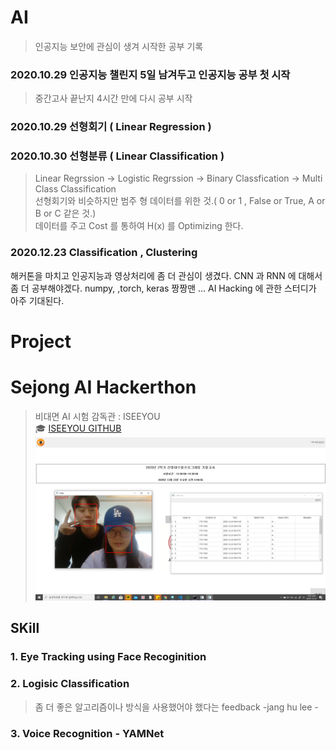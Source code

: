 # AI

> 인공지능 보안에 관심이 생겨 시작한 공부 기록

### 2020.10.29 인공지능 챌린지 5일 남겨두고 인공지능 공부 첫 시작
> 중간고사 끝난지 4시간 만에 다시 공부 시작

### 2020.10.29 선형회기 ( Linear Regression )


### 2020.10.30 선형분류 ( Linear Classification )
>  Linear Regrssion -> Logistic Regrssion -> Binary Classfication -> Multi Class Classification  
> 선형회기와 비슷하지만 범주 형 데이터를 위한 것.( 0 or 1 , False or True, A or B or C 같은 것.)  
> 데이터를 주고 Cost 를 통하여 H(x) 를 Optimizing 한다.


### 2020.12.23 Classification , Clustering  
해커톤을 마치고 인공지능과 영상처리에 좀 더 관심이 생겼다. CNN 과 RNN 에 대해서 좀 더 공부해야겠다. numpy, ,torch, keras 짱짱맨 ...
AI Hacking 에 관한 스터디가 아주 기대된다.


# Project

# Sejong AI Hackerthon  
>비대면 AI 시험 감독관 : ISEEYOU  
  :mortar_board: [ISEEYOU GITHUB](https://github.com/hhhhhhhhhhhhhhhhho/2020-Sejong-Winter-Hackerthon)
  ![EyeTracking](https://github.com/hhhhhhhhhhhhhhhhho/2020-Sejong-Winter-Hackerthon/blob/main/etc/picture1.png)
  ## SKill
  ### 1. Eye Tracking using Face Recoginition

  ### 2. Logisic Classification
  > 좀 더 좋은 알고리즘이나 방식을 사용했어야 했다는 feedback -jang hu lee -
  
  ### 3. Voice Recognition - YAMNet
